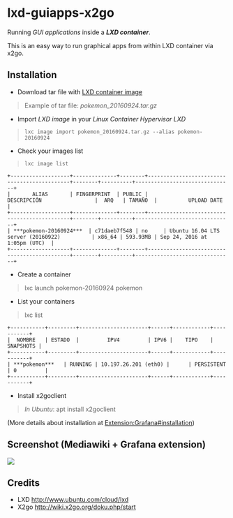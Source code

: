 # lxd-guiapps-x2go
Running *GUI applications* inside a ***LXD container***.

This is an easy way to run graphical apps from within LXD container via x2go.

## Installation

- Download tar file with [LXD container image](http://www.delegacionprovincial.com/mediawiki/upload_files/lxd_images/pokemon_20160924.tar.gz)

>Example of tar file: *pokemon_20160924.tar.gz*

- Import *LXD image* in your *Linux Container Hypervisor LXD* 

>`lxc image import pokemon_20160924.tar.gz --alias pokemon-20160924`

- Check your images list 
 
>`lxc image list`

```
+-------------------+--------------+--------+---------------------------------------------+--------+----------+-------------------------------+
|       ALIAS       | FINGERPRINT  | PUBLIC |                DESCRIPCIÓN                 |  ARQ   | TAMAÑO  |          UPLOAD DATE          |
+-------------------+--------------+--------+---------------------------------------------+--------+----------+-------------------------------+
| ***pokemon-20160924***  | c71daeb7f548 | no     | Ubuntu 16.04 LTS server (20160922)          | x86_64 | 593.93MB | Sep 24, 2016 at 1:05pm (UTC)  |
+-------------------+--------------+--------+---------------------------------------------+--------+----------+-------------------------------+
```

- Create a container

> lxc launch pokemon-20160924 pokemon

- List your containers

> lxc list
```
+-----------+---------+----------------------+------+------------+-----------+
|  NOMBRE   | ESTADO  |         IPV4         | IPV6 |    TIPO    | SNAPSHOTS |
+-----------+---------+----------------------+------+------------+-----------+
| ***pokemon***   | RUNNING | 10.197.26.201 (eth0) |      | PERSISTENT | 0         |
+-----------+---------+----------------------+------+------------+-----------+
```

- Install x2goclient

>*In Ubuntu*: apt install x2goclient


(More details about installation at [Extension:Grafana#installation](https://www.mediawiki.org/wiki/Extension:Grafana#Installation))
  
## Screenshot (Mediawiki + Grafana extension)
![](https://upload.wikimedia.org/wikipedia/mediawiki/7/7b/Grafana_Screenshot.png)

## Credits
- LXD http://www.ubuntu.com/cloud/lxd
- X2go http://wiki.x2go.org/doku.php/start

